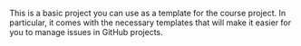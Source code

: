 This is a basic project you can use as a template for the course project. In particular, it comes with the necessary templates that will make it easier for you to manage issues in GitHub projects.
